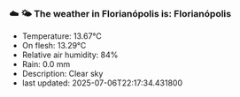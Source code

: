 ### ☁️ 🌤️  The weather in Florianópolis is: Florianópolis

- Temperature: 13.67°C
- On flesh: 13.29°C
- Relative air humidity: 84%
- Rain: 0.0 mm
- Description: Clear sky
- last updated: 2025-07-06T22:17:34.431800
